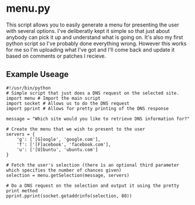 menu.py
=======

This script allows you to easily generate a menu for presenting the user with several options. I've deliberatly kept it simple so that just about anybody can pick it up and understand what is going on. It's also my first python script so I've probably done everything wrong. However this works for me so I'm uploading what I've got and I'll come back and update it based on comments or patches I recieve.

Example Useage
--------------
	#!/usr/bin/python
	# Simple script that just does a DNS request on the selected site.
	import menu # Import the main script
	import socket # Allows us to do the DNS request
	import pprint # Allows for pretty printing of the DNS response
	
	message = "Which site would you like to retrieve DNS information for?"

	# Create the menu that we wish to present to the user
	servers = {
		'g': ['[G]oogle', 'google.com'],
		'f': ['[F]acebook', 'facebook.com'],
		'u': ['[U]buntu', 'ubuntu.com']
	}
	
	# Fetch the user's selection (there is an optional third parameter which specifies the number of chances given)
	selection = menu.getSelection(message, servers)
	
	# Do a DNS request on the selection and output it using the pretty print method
	pprint.pprint(socket.getaddrinfo(selection, 80))